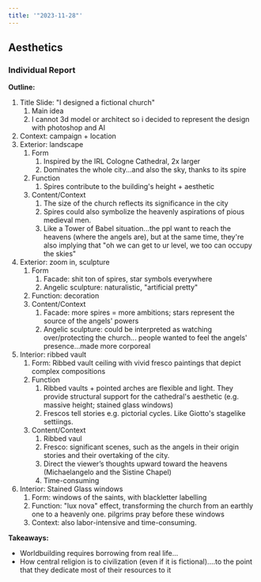 ```yaml
---
title: '"2023-11-28"'
---
```

## Aesthetics
### Individual Report
**Outline:**
1. Title Slide: "I designed a fictional church"
	1. Main idea
	2. I cannot 3d model or architect so i decided to represent the design with photoshop and AI
2. Context: campaign + location
3. Exterior: landscape
	1. Form
		1. Inspired by the IRL Cologne Cathedral, 2x larger
		2. Dominates the whole city...and also the sky, thanks to its spire
	2. Function
		1. Spires contribute to the building's height + aesthetic
	3. Content/Context
		1. The size of the church reflects its significance in the city
		2. Spires could also symbolize the heavenly aspirations of pious medieval men.
		3. Like a Tower of Babel situation...the ppl want to reach the heavens (where the angels are), but at the same time, they're also implying that "oh we can get to ur level, we too can occupy the skies"
4. Exterior: zoom in, sculpture
	1. Form
		1. Facade: shit ton of spires, star symbols everywhere
		2. Angelic sculpture: naturalistic, "artificial pretty"
	2. Function: decoration
	3. Content/Context
		1. Facade: more spires = more ambitions; stars represent the source of the angels' powers
		2. Angelic sculpture: could be interpreted as watching over/protecting the church... people wanted to feel the angels' presence…made more corporeal
1. Interior: ribbed vault
	1. Form: Ribbed vault ceiling with vivid fresco paintings that depict complex compositions
	3. Function
		1. Ribbed vaults + pointed arches are flexible and light. They provide structural support for the cathedral's aesthetic (e.g. massive height; stained glass windows)
		2. Frescos tell stories e.g. pictorial cycles. Like Giotto's stagelike settiings.
	4. Content/Context
		1. Ribbed vaul
		2. Fresco: significant scenes, such as the angels in their origin stories and their overtaking of the city. 
		3. Direct the viewer’s thoughts upward toward the heavens (Michaelangelo and the Sistine Chapel)
		4. Time-consuming
2. Interior: Stained Glass windows
	1. Form: windows of the saints, with blackletter labelling
	2. Function: "lux nova" effect, transforming the church from an earthly one to a heavenly one. pilgrims pray before these windows
	3. Context: also labor-intensive and time-consuming.

**Takeaways:**
- Worldbuilding requires borrowing from real life...
- How central religion is to civilization (even if it is fictional)....to the point that they dedicate most of their resources to it